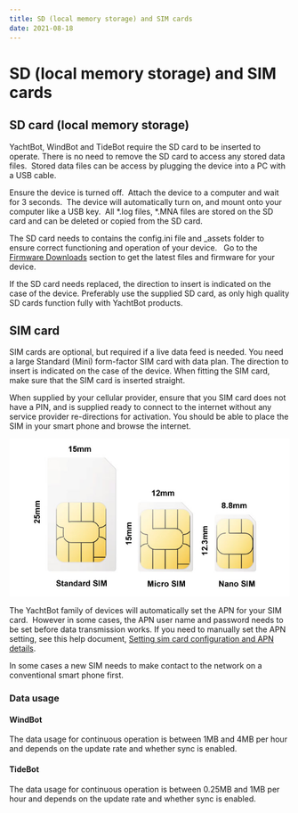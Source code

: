```yaml
---
title: SD (local memory storage) and SIM cards
date: 2021-08-18
---
```


# SD (local memory storage) and SIM cards

## SD card (local memory storage)

YachtBot, WindBot and TideBot require the SD card to be inserted to operate. There is no need to remove the SD card to access any stored data files.  Stored data files can be access by plugging the device into a PC with a USB cable.

Ensure the device is turned off.  Attach the device to a computer and wait for 3 seconds.  The device will automatically turn on, and mount onto your computer like a USB key.  All \*.log files, \*.MNA files are stored on the SD card and can be deleted or copied from the SD card.

The SD card needs to contains the config.ini file and \_assets folder to ensure correct functioning and operation of your device.   Go to the [Firmware Downloads](/YachtBot%20Products/Firmware%20Updates) section to get the latest files and firmware for your device.

If the SD card needs replaced, the direction to insert is indicated on the case of the device. Preferably use the supplied SD card, as only high quality SD cards function fully with YachtBot products.

## SIM card

SIM cards are optional, but required if a live data feed is needed. You need a large Standard (Mini) form-factor SIM card with data plan. The direction to insert is indicated on the case of the device. When fitting the SIM card, make sure that the SIM card is inserted straight.

When supplied by your cellular provider, ensure that you SIM card does not have a PIN, and is supplied ready to connect to the internet without any service provider re-directions for activation. You should be able to place the SIM in your smart phone and browse the internet.

<img src="../../../assets/images/SIM-Card-Sizes.jpg" alt="Image result for sim sizes"  />  

The YachtBot family of devices will automatically set the APN for your SIM card.  However in some cases, the APN user name and password needs to be set before data transmission works. If you need to manually set the APN setting, see this help document, [Setting sim card configuration and APN details](../../YachtBot%20Products/YachtBot%20product%20family%20fundamentals/SIM%20data%20settings.md).

In some cases a new SIM needs to make contact to the network on a conventional smart phone first.

### Data usage

#### WindBot

The data usage for continuous operation is between 1MB and 4MB per hour and depends on the update rate and whether sync is enabled.

#### TideBot

The data usage for continuous operation is between 0.25MB and 1MB per hour and depends on the update rate and whether sync is enabled.
